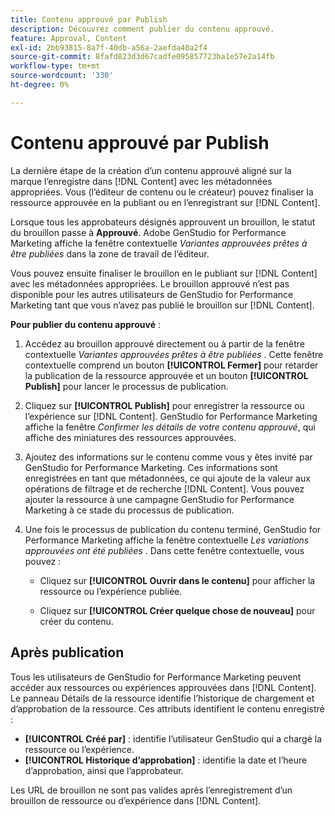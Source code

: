 ```yaml
---
title: Contenu approuvé par Publish
description: Découvrez comment publier du contenu approuvé.
feature: Approval, Content
exl-id: 2bb93815-8a7f-40db-a56a-2aefda40a2f4
source-git-commit: 8fafd823d3d67cadfe095857723ba1e57e2a14fb
workflow-type: tm+mt
source-wordcount: '330'
ht-degree: 0%

---
```


# Contenu approuvé par Publish

La dernière étape de la création d’un contenu approuvé aligné sur la marque l’enregistre dans [!DNL Content] avec les métadonnées appropriées. Vous (l’éditeur de contenu ou le créateur) pouvez finaliser la ressource approuvée en la publiant ou en l’enregistrant sur [!DNL Content].

Lorsque tous les approbateurs désignés approuvent un brouillon, le statut du brouillon passe à **Approuvé**. Adobe GenStudio for Performance Marketing affiche la fenêtre contextuelle _Variantes approuvées prêtes à être publiées_ dans la zone de travail de l’éditeur.

Vous pouvez ensuite finaliser le brouillon en le publiant sur [!DNL Content] avec les métadonnées appropriées. Le brouillon approuvé n’est pas disponible pour les autres utilisateurs de GenStudio for Performance Marketing tant que vous n’avez pas publié le brouillon sur [!DNL Content].

**Pour publier du contenu approuvé** :

1. Accédez au brouillon approuvé directement ou à partir de la fenêtre contextuelle _Variantes approuvées prêtes à être publiées_ . Cette fenêtre contextuelle comprend un bouton **[!UICONTROL Fermer]** pour retarder la publication de la ressource approuvée et un bouton **[!UICONTROL Publish]** pour lancer le processus de publication.

1. Cliquez sur **[!UICONTROL Publish]** pour enregistrer la ressource ou l’expérience sur [!DNL Content]. GenStudio for Performance Marketing affiche la fenêtre _Confirmer les détails de votre contenu approuvé_, qui affiche des miniatures des ressources approuvées.

1. Ajoutez des informations sur le contenu comme vous y êtes invité par GenStudio for Performance Marketing. Ces informations sont enregistrées en tant que métadonnées, ce qui ajoute de la valeur aux opérations de filtrage et de recherche [!DNL Content]. Vous pouvez ajouter la ressource à une campagne GenStudio for Performance Marketing à ce stade du processus de publication.

1. Une fois le processus de publication du contenu terminé, GenStudio for Performance Marketing affiche la fenêtre contextuelle _Les variations approuvées ont été publiées_ . Dans cette fenêtre contextuelle, vous pouvez :

   * Cliquez sur **[!UICONTROL Ouvrir dans le contenu]** pour afficher la ressource ou l’expérience publiée.

   * Cliquez sur **[!UICONTROL Créer quelque chose de nouveau]** pour créer du contenu.

## Après publication

Tous les utilisateurs de GenStudio for Performance Marketing peuvent accéder aux ressources ou expériences approuvées dans [!DNL Content]. Le panneau Détails de la ressource identifie l’historique de chargement et d’approbation de la ressource. Ces attributs identifient le contenu enregistré :

* **[!UICONTROL Créé par]** : identifie l’utilisateur GenStudio qui a chargé la ressource ou l’expérience.
* **[!UICONTROL Historique d’approbation]** : identifie la date et l’heure d’approbation, ainsi que l’approbateur.

Les URL de brouillon ne sont pas valides après l’enregistrement d’un brouillon de ressource ou d’expérience dans [!DNL Content].
